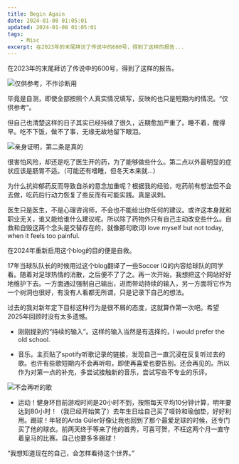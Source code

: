 ```yaml
---
title: Begin Again
date: 2024-01-08 01:05:01
updated: 2024-01-08 01:05:01
tags:
    - Misc
excerpt: 在2023年的末尾拜访了传说中的600号，得到了这样的报告...
---
```


在2023年的末尾拜访了传说中的600号，得到了这样的报告。

![仅供参考，不作诊断用](depression.jpg)  


毕竟是自测，即使全部按照个人真实情况填写，反映的也只是短期内的情况。“仅供参考”。

但自己也清楚这样的日子其实已经持续了很久，近期愈加严重了。睡不着，醒得早。吃不下饭，做不了事，无缘无故地留下眼泪。
  

![亲身证明，第二条是真的](suicide.jpg)
  
  
很害怕风险，却还是吃了医生开的药，为了能够做些什么。第二点以外最明显的症状应该是肠胃不适。（可能还有嗜睡，但冬天本来就...）

为什么抗抑郁药反而导致自杀的意念加重呢？根据我的经验，吃药前有想法但不会去做，吃药后行动力恢复了些反而有可能实践。真是讽刺。

医生只是医生，不是心理咨询师，不会也不能给出你任何的建议。或许这本身就和职业无关，谁又能给谁什么建议呢。所以除了药物外只有自己主动改变些什么。自救和自毁这两个念头是交替存在的，就像那句歌词I love myself but not today, when it feels too painful.

在2024年重新启用这个blog的目的便是自救。

17年当球队队长的时候用过这个blog翻译了一些Soccer IQ的内容给球队的同学看。随着对足球热情的消散，之后便不了了之。再一次开始，我想把这个网站好好地维护下去。一方面通过强制自己输出，进而带动持续的输入，另一方面将它作为一个树洞也很好，有没有人看都无所谓，只是记录下自己的想法。

过去的我对新年定下目标这种行为是很不屑的态度，这就算作第一次吧。希望2025年回顾时没有太多遗憾。

- 刚刚提到的“持续的输入”。这样的输入当然是有选择的，I would prefer the old school.

- 音乐。主页贴了spotify听歌记录的链接，发现自己一直沉浸在反复听过去的歌。也许有些歌短期内不会再听啦，即使再喜爱也要告别。还会再见的。所以作为对第一点的补充，多尝试接触新的音乐，尝试写些不专业的乐评。

![不会再听的歌](topsong.jpg)

- 运动！健身环目前游戏时间是20小时不到，按照每天平均10分钟计算，明年要达到80小时！（我已经开始笑了）去年生日给自己买了哑铃和瑜伽垫，好好利用。踢球！年轻的Arda Güler好像让我也回到了那个最爱足球的时候，还专门买了他的球衣。前两天终于等来了他的首秀，可喜可贺，不枉这两个月一直守着皇马的比赛。自己也要多多踢球！

“我想知道现在的自己，会怎样看待这个世界。” 